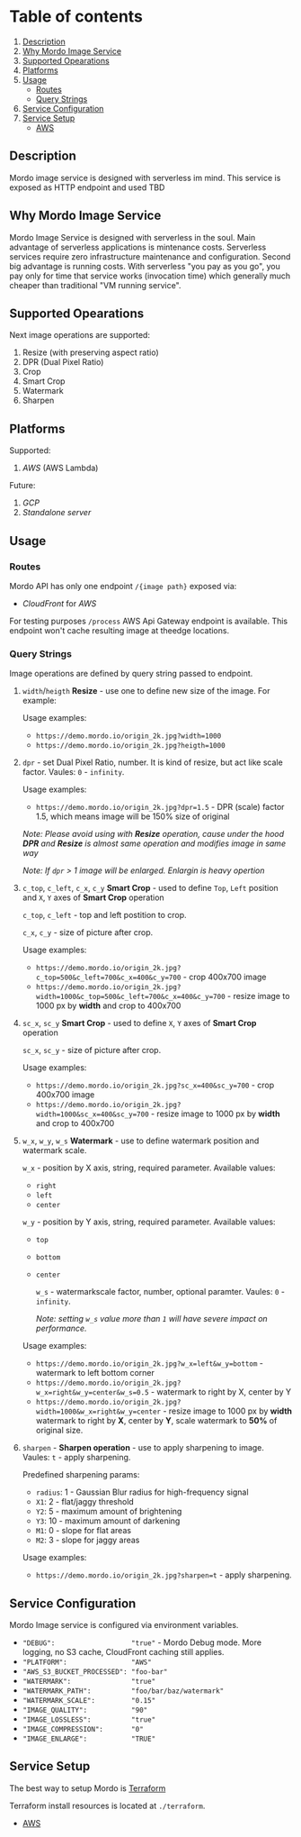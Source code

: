 # Table of contents

1. [Description](#Description)
2. [Why Mordo Image Service](#Why-Mordo-Image-Service)
3. [Supported Opearations](#Supported-Opearations)
4. [Platforms](#Platforms)
5. [Usage](#Usage)
    * [Routes](#Routes)
    * [Query Strings](#Query-Strings)
6. [Service Configuration](#Service-Configuration)
7. [Service Setup](#Service-Setup)
    * [AWS](setup_AWS.md)

## Description

Mordo image service is designed with serverless im mind.
This service is exposed as HTTP endpoint and used TBD

## Why Mordo Image Service

Mordo Image Service is designed with serverless in the soul. Main advantage of serverless applications is mintenance costs. Serverless services require zero infrastructure maintenance and configuration. Second big advantage is running costs. With serverless "you pay as you go", you pay only for time that service works (invocation time) which generally much cheaper than traditional "VM running service".  

## Supported Opearations

Next image operations are supported:

1. Resize (with preserving aspect ratio)
2. DPR (Dual Pixel Ratio)
3. Crop
4. Smart Crop
5. Watermark
6. Sharpen

## Platforms

Supported:

1. _AWS_ (AWS Lambda)

Future:

1. _GCP_
2. _Standalone server_

## Usage

### Routes

Mordo API has only one endpoint `/{image path}` exposed via:

* _CloudFront_ for _AWS_

For testing purposes `/process` AWS Api Gateway endpoint is available. This endpoint won't cache resulting image at theedge locations.

### Query Strings

Image operations are defined by query string passed to endpoint.

1. `width`/`heigth` **Resize** - use one to define new size of the image. For example:

    Usage examples:
    * `https://demo.mordo.io/origin_2k.jpg?width=1000`
    * `https://demo.mordo.io/origin_2k.jpg?heigth=1000`

2. `dpr` - set Dual Pixel Ratio, number. It is kind of resize, but act like scale factor. Vaules: `0` - `infinity`.

    Usage examples:
      * `https://demo.mordo.io/origin_2k.jpg?dpr=1.5` - DPR (scale) factor 1.5, which means image will be 150% size of original

    _Note: Please avoid using with **Resize** operation, cause under the hood **DPR** and **Resize** is almost same operation and modifies image in same way_

    _Note: If `dpr` > 1 image will be enlarged. Enlargin is heavy opertion_

3. `c_top`, `c_left`, `c_x`, `c_y` **Smart Crop** - used to define `Top`, `Left` position and `X`, `Y` axes of **Smart Crop** operation

    `c_top`, `c_left` - top and left postition to crop.

    `c_x`, `c_y` - size of picture after crop.

    Usage examples:
    * `https://demo.mordo.io/origin_2k.jpg?c_top=500&c_left=700&c_x=400&c_y=700` - crop 400x700 image
    * `https://demo.mordo.io/origin_2k.jpg?width=1000&c_top=500&c_left=700&c_x=400&c_y=700` - resize image to 1000 px by **width** and crop to 400x700

4. `sc_x`, `sc_y` **Smart Crop** - used to define `X`, `Y` axes of **Smart Crop** operation

    `sc_x`, `sc_y` - size of picture after crop.

    Usage examples:
    * `https://demo.mordo.io/origin_2k.jpg?sc_x=400&sc_y=700` - crop 400x700 image
    * `https://demo.mordo.io/origin_2k.jpg?width=1000&sc_x=400&sc_y=700` - resize image to 1000 px by **width** and crop to 400x700

5. `w_x`, `w_y`, `w_s` **Watermark** - use to define watermark position and watermark scale.

    `w_x` - position by X axis, string, required parameter. Available values:
    * `right`
    * `left`
    * `center`

    `w_y` - position by Y axis, string, required parameter. Available values:
    * `top`
    * `bottom`
    * `center`

      `w_s` - watermarkscale factor, number, optional paramter. Vaules: `0` - `infinity`.

      _Note: setting `w_s` value more than `1` will have severe impact on performance._

    Usage examples:
    * `https://demo.mordo.io/origin_2k.jpg?w_x=left&w_y=bottom` - watermark to left bottom corner
    * `https://demo.mordo.io/origin_2k.jpg?w_x=right&w_y=center&w_s=0.5` - watermark to right by X, center by Y
    * `https://demo.mordo.io/origin_2k.jpg?width=1000&w_x=right&w_y=center` - resize image to 1000 px by **width** watermark to right by **X**, center by **Y**, scale watermark to **50%** of original size.

6. `sharpen` - **Sharpen operation** - use to apply sharpening to image. Vaules: `t` - apply sharpening.

    Predefined sharpening params:
    * `radius`: 1 - Gaussian Blur radius for high-frequency signal
    * `X1`: 2 - flat/jaggy threshold
    * `Y2`: 5 - maximum amount of brightening
    * `Y3`: 10 - maximum amount of darkening
    * `M1`: 0 - slope for flat areas
    * `M2`: 3 - slope for jaggy areas

    Usage examples:
    * `https://demo.mordo.io/origin_2k.jpg?sharpen=t` - apply sharpening.

## Service Configuration

Mordo Image service is configured via environment variables.

* `"DEBUG":                   "true"` - Mordo Debug mode. More logging, no S3 cache, CloudFront caching still applies.
* `"PLATFORM":                "AWS"`
* `"AWS_S3_BUCKET_PROCESSED": "foo-bar"`
* `"WATERMARK":               "true"`
* `"WATERMARK_PATH":          "foo/bar/baz/watermark"`
* `"WATERMARK_SCALE":         "0.15"`
* `"IMAGE_QUALITY":           "90"`
* `"IMAGE_LOSSLESS":          "true"`
* `"IMAGE_COMPRESSION":       "0"`
* `"IMAGE_ENLARGE":           "TRUE"`

## Service Setup

The best way to setup Mordo is [Terraform](https://www.terraform.io/downloads.html)

Terraform install resources is located at `./terraform`.

* [AWS](setup_AWS.md)
